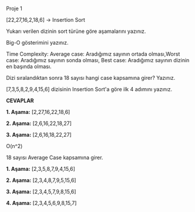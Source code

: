 Proje 1

[22,27,16,2,18,6] -> Insertion Sort

Yukarı verilen dizinin sort türüne göre aşamalarını yazınız.

Big-O gösterimini yazınız.

Time Complexity: Average case: Aradığımız sayının ortada olması,Worst case: Aradığımız sayının sonda olması, Best case: Aradığımız sayının dizinin en başında olması.

Dizi sıralandıktan sonra 18 sayısı hangi case kapsamına girer? Yazınız.


[7,3,5,8,2,9,4,15,6] dizisinin Insertion Sort'a göre ilk 4 adımını yazınız.

**CEVAPLAR**

**1. Aşama:** [2,27,16,22,18,6]

**2. Aşama:** [2,6,16,22,18,27]

**3. Aşama:** [2,6,16,18,22,27]

O(n^2)

18 sayısı Average Case kapsamına girer.

**1. Aşama:** [2,3,5,8,7,9,4,15,6]

**2. Aşama:** [2,3,4,8,7,9,5,15,6]

**3. Aşama:** [2,3,4,5,7,9,8,15,6]

**4. Aşama:** [2,3,4,5,6,9,8,15,7]
